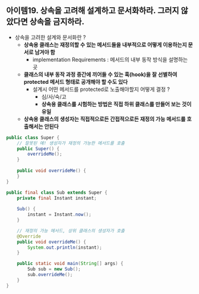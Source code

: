 ## 아이템19. 상속을 고려해 설계하고 문서화하라. 그러지 않았다면 상속을 금지하라.
* 상속을 고려한 설계와 문서화란 ?
	* **상속용 클래스는 재정의할 수 있는 메서드들을 내부적으로 어떻게 이용하는지 문서로 남겨야 함**
		* implementation Requirements : 메서드의 내부 동작 방식을 설명하는 곳
	* **클래스의 내부 동작 과정 중간에 끼어들 수 있는 훅(hook)을 잘 선별하여 protected 메서드 형태로 공개해야 할 수도 있다**
		* 설계시 어떤 메서드를 protected로 노출해야할지 어떻게 결정 ?
			* 심/사/숙/고
			* **상속용 클래스를 시험하는 방법은 직접 하위 클래스를 만들어 보는 것이 유일**
	* **상속용 클래스의 생성자는 직접적으로든 간접적으로든 재정의 가능 메서드를 호출해서는 안된다**
```java
public class Super {
	// 잘못된 예! 생성자가 재정의 가능한 메서드를 호출
	public Super() {
		overrideMe();
	}
	
	public void overrideMe() {
	}
}
```
```java
public final class Sub extends Super {
	private final Instant instant;
	
	Sub() {
		instant = Instant.now();
	}

	// 재정의 가능 메서드, 상위 클래스의 생성자가 호출
	@Override
	public void overrideMe() {
		System.out.println(instant);
	}

	public static void main(String[] args) {
		Sub sub = new Sub();
		sub.overrideMe();
	}
}
```
<!--stackedit_data:
eyJoaXN0b3J5IjpbNjYxNzcyOTUwXX0=
-->